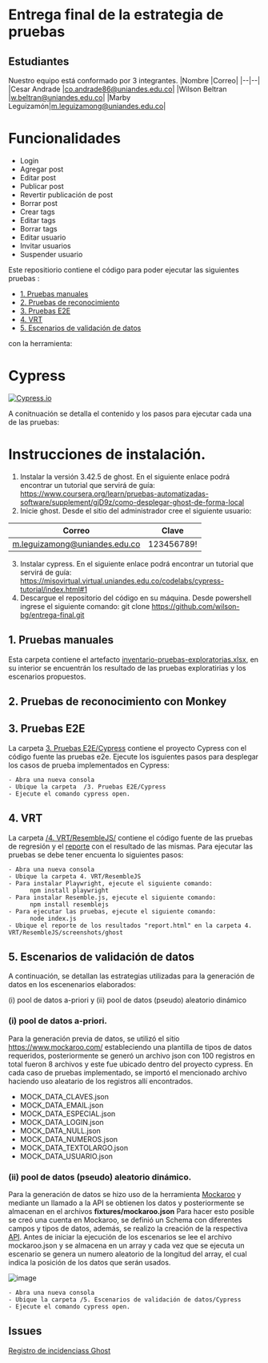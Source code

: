 # Entrega final de la estrategia de pruebas

## Estudiantes
Nuestro equipo está conformado por 3 integrantes.
|Nombre |Correo|
|--|--|
|Cesar Andrade |co.andrade86@uniandes.edu.co|
|Wilson Beltran |w.beltran@uniandes.edu.co|
|Marby Leguizamón|m.leguizamong@uniandes.edu.co|

# Funcionalidades
- Login
- Agregar post 
- Editar post
- Publicar post
- Revertir publicación de post
- Borrar post
- Crear tags
- Editar tags
- Borrar tags
- Editar usuario
- Invitar usuarios
- Suspender usuario


Este repositiorio contiene el código para poder ejecutar las siguientes pruebas :

- [1. Pruebas manuales](https://github.com/wilson-bg/entrega-final/tree/main/1.%20Pruebas%20manuales)
- [2. Pruebas de reconocimiento](https://github.com/wilson-bg/entrega-final/tree/main/2.%20Pruebas%20de%20reconocimiento/monkey-cypress)
- [3. Pruebas E2E](https://github.com/wilson-bg/entrega-final/tree/main/3.%20Pruebas%20E2E/Cypress)
- [4. VRT](https://github.com/wilson-bg/entrega-final/tree/main/4.%20VRT/ResembleJS)
- [5. Escenarios de validación de datos](https://github.com/wilson-bg/entrega-final/tree/main/5.%20Escenarios%20de%20validaci%C3%B3n%20de%20datos/Cypress)

con la herramienta:
# Cypress
[![Cypress.io](https://img.shields.io/badge/tested%20with-Cypress-04C38E.svg)](https://www.cypress.io/)


A conitnuación se detalla el contenido y los pasos para ejecutar cada una de las pruebas:

# Instrucciones de instalación.
1. Instalar la versión 3.42.5 de ghost.  En el siguiente enlace podrá encontrar un tutorial que servirá de guía: https://www.coursera.org/learn/pruebas-automatizadas-software/supplement/gjD9z/como-desplegar-ghost-de-forma-local
2. Inicie ghost. Desde el sitio del administrador cree el siguiente usuario:

|Correo|Clave|
|--|--|
|m.leguizamong@uniandes.edu.co|123456789!|

3. Instalar cypress. En el siguiente enlace podrá encontrar un tutorial que servirá de guía: https://misovirtual.virtual.uniandes.edu.co/codelabs/cypress-tutorial/index.html#1
4. Descargue el repositorio del código en su máquina. Desde powershell ingrese el siguiente comando: git clone https://github.com/wilson-bg/entrega-final.git

## 1. Pruebas manuales
Esta carpeta contiene el artefacto [inventario-pruebas-exploratorias.xlsx](https://github.com/wilson-bg/entrega-final/blob/main/1.%20Pruebas%20manuales/inventario-pruebas-exploratorias.xlsx), en su interior se encuentrán los resultado de las pruebas exploratirias y los escenarios propuestos.


## 2. Pruebas de reconocimiento con Monkey

## 3. Pruebas E2E
La carpeta [3. Pruebas E2E/Cypress](https://github.com/wilson-bg/entrega-final/tree/main/3.%20Pruebas%20E2E/Cypress) contiene el proyecto Cypress con el código fuente las pruebas e2e. Ejecute los isguientes pasos para desplegar los casos de prueba implementados en Cypress:
```
- Abra una nueva consola 
- Ubique la carpeta  /3. Pruebas E2E/Cypress
- Ejecute el comando cypress open.
```

## 4. VRT 
La carpeta [/4. VRT/ResembleJS/](https://github.com/wilson-bg/entrega-final/tree/main/4.%20VRT/ResembleJS) contiene el código fuente de las pruebas de regresión y el [reporte](https://github.com/wilson-bg/entrega-final/blob/main/4.%20VRT/ResembleJS/screenshots/ghost/report.html) con el resultado de las mismas. Para ejecutar las pruebas se debe tener encuenta lo siguientes pasos:

```
- Abra una nueva consola 
- Ubique la carpeta 4. VRT/ResembleJS
- Para instalar Playwright, ejecute el siguiente comando:
      npm install playwright
- Para instalar Resemble.js, ejecute el siguiente comando:
      npm install resemblejs
- Para ejecutar las pruebas, ejecute el siguiente comando:
      node index.js
- Ubique el reporte de los resultados "report.html" en la carpeta 4. VRT/ResembleJS/screenshots/ghost
```

## 5. Escenarios de validación de datos
A continuación, se detallan las estrategias utilizadas para la generación de datos en los escenenarios elaborados:

(i) pool de datos a-priori y (ii) pool de datos (pseudo) aleatorio dinámico

### (i) pool de datos a-priori.
Para la generación previa de datos, se utilizó el sitio https://www.mockaroo.com/ estableciendo una plantilla de tipos de datos requeridos, posteriormente se generó un archivo json con 100 registros en total fueron 8 archivos y este fue ubicado dentro del proyecto cypress.  En cada caso de pruebas implementado, se importó el mencionado archivo haciendo uso aleatario de los registros allí encontrados.

 - MOCK_DATA_CLAVES.json
 - MOCK_DATA_EMAIL.json
 - MOCK_DATA_ESPECIAL.json
 - MOCK_DATA_LOGIN.json
 - MOCK_DATA_NULL.json
 - MOCK_DATA_NUMEROS.json
 - MOCK_DATA_TEXTOLARGO.json
 - MOCK_DATA_USUARIO.json

### (ii) pool de datos (pseudo) aleatorio dinámico.
Para la generación de datos se hizo uso de la herramienta [Mockaroo](https://www.mockaroo.com/) y mediante un llamado a la API se obtienen los datos y posteriormente se almacenan en el archivos **fixtures/mockaroo.json** Para hacer esto posible se creó una cuenta en Mockaroo, se definió un Schema con diferentes campos y tipos de datos, además, se realizo la creación de la respectiva [API](https://my.api.mockaroo.com/data.json?key=fae49f20). Antes de iniciar la ejecución de los escenarios se lee el archivo mockaroo.json y se almacena en un array y cada vez que se ejecuta un escenario se genera un numero aleatorio de la longitud del array, el cual indica la posición de los datos que serán usados.

![image](https://github.com/coandrade/TallerEstrategiaDatos/blob/main/Cypress/imagen/api.PNG)


```
- Abra una nueva consola 
- Ubique la carpeta /5. Escenarios de validación de datos/Cypress
- Ejecute el comando cypress open.
```

## Issues
[Registro de incidenciass Ghost](https://github.com/wilson-bg/entrega-final/issues)


